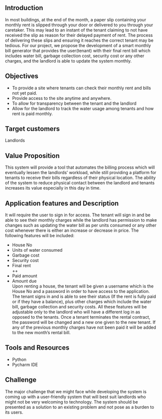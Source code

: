 ## Introduction
In most buildings, at the end of the month, a paper slip containing your monthly rent is slipped through your door or delivered to you through your caretaker. This may lead to an instant of the tenant claiming to not have received the slip as reason for their delayed payment of rent. The process of delivering these slips and ensuring it reaches the correct tenant may be tedious. For our project, we propose the development of a smart monthly bill generator that provides the user(tenant) with their final rent bill which includes water bill, garbage collection cost, security cost or any other charges, and the landlord is able to update the system monthly.

## Objectives
 - To provide a site where tenants can check their monthly rent and bills not yet paid.
 - Provide access to the site anytime and anywhere.
 - To allow for transparency between the tenant and the landlord
 - Allow for the landlord to track the water usage among tenants and how rent is paid monthly.

## Target customers
Landlords

## Value Proposition
This system will provide a tool that automates the billing process which will eventually lessen the landlords’ workload, while still providing a platform for tenants to receive their bills regardless of their physical location. The ability of the system to reduce physical contact between the landlord and tenants increases its value especially in this day in time.

## Application features and Description
It will require the user to sign in for access. The tenant will sign in and be able to see their monthly charges while the landlord has permission to make changes such as updating the water bill as per units consumed or any other cost whenever there is either an increase or decrease in price. The following features will be included:
- House No
- Units of water consumed
- Garbage cost
- Security cost
- Final rent  
++  
- Paid amount
- Amount due  
  Upon renting a house, the tenant will be given a username which is the House No and a password in order to have access to the application. The tenant signs in and is able to see their status (If the rent is fully paid or if they have a balance), plus other charges which include the water bill, garbage collection and security costs. All these features will be adjustable only to the landlord who will have a different log in as opposed to the tenants. Once a tenant terminates the rental contract, the password will be changed and a new one given to the new tenant. If any of the previous monthly charges have not been paid it will be added to the new month’s rental bill.

## Tools and Resources
- Python
- Pycharm IDE

## Challenge
The major challenge that we might face while developing the system is coming up with a user-friendly system that will best suit landlords who might not be very welcoming to technology. The system should be presented as a solution to an existing problem and not pose as a burden to its users.